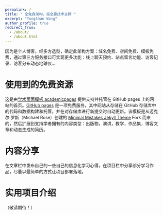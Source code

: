 ```yaml
---
permalink: /
title: " 全免费架构，完全靠技术支撑 "
excerpt: "YongShan Wang"
author_profile: true
redirect_from:
  - /about/
  - /about.html
---
```




因为是个人博客，经多方选型，确定此架构方案：域名免费、空间免费、模板免费，通过第三方服务接口可实现更多功能：线上聊天预约、站点留言功能、访客记录、访客分布动态地球仪...

使用到的免费资源
======

这是由[学术页面模板 academicpages](https://github.com/academicpages/academicpages.github.io) 提供支持并托管在 GitHub pages 上的网站的首页。[GitHub pages](https://pages.github.com) 是一项免费服务，其中网站从存储在 GitHub 存储库中的代码和数据构建和托管，并在对存储库进行新提交时自动更新。该模板是从迈克尔·罗斯（Michael Rose）创建的 [Minimal Mistakes Jekyll Theme](https://mmistakes.github.io/minimal-mistakes/)  Fork 而来的，然后扩展到支持学者拥有的内容类型：出版物，演讲，教学，作品集，博客文章和动态生成的简历。

内容分享
======
在文章栏中发布自己的一些自己的信息化学习心得，在项目栏中分享部分学习作品，尽量以最简单的方式让项目部署落地。

实用项目介绍
======
（敬请期待！）